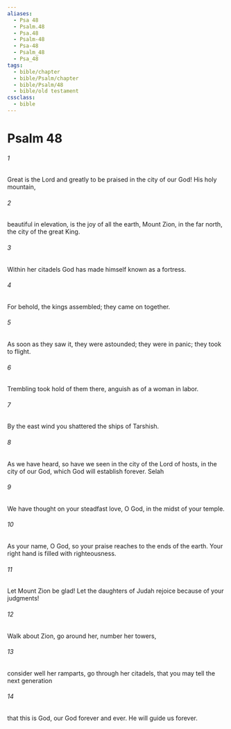 ```yaml
---
aliases:
  - Psa 48
  - Psalm.48
  - Psa.48
  - Psalm-48
  - Psa-48
  - Psalm_48
  - Psa_48
tags:
  - bible/chapter
  - bible/Psalm/chapter
  - bible/Psalm/48
  - bible/old testament
cssclass:
  - bible
---
```


# Psalm 48

###### 1
Great is the Lord and greatly to be praised in the city of our God! His holy mountain,
###### 2
beautiful in elevation, is the joy of all the earth, Mount Zion, in the far north,   the city of the great King.
###### 3
Within her citadels God has made himself known as a fortress.
###### 4
For behold, the kings assembled; they came on together.
###### 5
As soon as they saw it, they were astounded; they were in panic; they took to flight.
###### 6
Trembling took hold of them there, anguish as of a woman in labor.
###### 7
By the east wind you shattered the ships of Tarshish.
###### 8
As we have heard, so have we seen in the city of the Lord of hosts, in the city of our God, which God will establish forever. Selah
###### 9
We have thought on your steadfast love, O God, in the midst of your temple.
###### 10
As your name, O God, so your praise reaches to the ends of the earth. Your right hand is filled with righteousness.
###### 11
Let Mount Zion be glad! Let the daughters of Judah rejoice because of your judgments!
###### 12
Walk about Zion, go around her, number her towers,
###### 13
consider well her ramparts, go through her citadels,   that you may tell the next generation
###### 14
that this is God, our God forever and ever. He will guide us forever.


